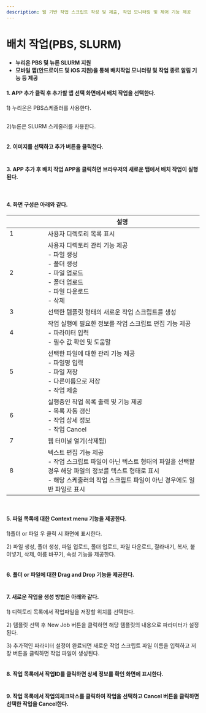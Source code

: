 ```yaml
---
description: 웹 기반 작업 스크립트 작성 및 제출, 작업 모니터링 및 제어 기능 제공
---
```


# 배치 작업(PBS, SLURM)

* **누리온 PBS  및  뉴론 SLURM 지원**
* **모바일 앱(안드로이드 및 iOS 지원)을 통해 배치작업 모니터링 및 작업 종료 알림 기능 등 제공**

#### 1. APP 추가 클릭 후 추가할 앱 선택 화면에서 배치 작업을 선택한다.

1\) 누리온은 PBS스케줄러를 사용한다.

<figure><img src="../.gitbook/assets/그림69.png" alt=""><figcaption></figcaption></figure>

2\)뉴론은 SLURM 스케줄러를 사용한다.

<figure><img src="../.gitbook/assets/그림68.png" alt=""><figcaption></figcaption></figure>

#### 2. 이미지를 선택하고 추가 버튼을 클릭한다.

<figure><img src="../.gitbook/assets/그림70.png" alt=""><figcaption></figcaption></figure>

#### 3. APP 추가 후 배치 작업 APP을 클릭하면 브라우저의 새로운 탭에서 배치 작업이 실행된다.

<figure><img src="../.gitbook/assets/그림71.png" alt=""><figcaption></figcaption></figure>

<figure><img src="../.gitbook/assets/그림72.png" alt=""><figcaption></figcaption></figure>

#### 4. 화면 구성은 아래와 같다.

<table><thead><tr><th width="84"> </th><th>설명</th></tr></thead><tbody><tr><td>1</td><td>사용자 디렉토리 목록 표시</td></tr><tr><td>2</td><td>사용자 디렉토리 관리 기능 제공<br>- 파일 생성 <br>- 폴더 생성 <br>- 파일 업로드 <br>- 폴더 업로드 <br>- 파일 다운로드 <br>- 삭제</td></tr><tr><td>3</td><td>선택한 템플릿 형태의 새로운 작업 스크립트를 생성</td></tr><tr><td>4</td><td>작업 실행에 필요한 정보를 작업 스크립트 편집 기능 제공<br>- 파라미터 입력<br>- 필수 값 확인 및 도움말</td></tr><tr><td>5</td><td>선택한 파일에 대한 관리 기능 제공 <br>-  파일명 입력 <br>- 파일 저장 <br>- 다른이름으로 저장 <br>- 작업 제출</td></tr><tr><td>6</td><td>실행중인 작업 목록 출력 및 기능 제공<br>- 목록 자동 갱신<br>- 작업 상세 정보 <br>- 작업 Cancel</td></tr><tr><td>7</td><td>웹 터미널 열기(삭제됨)</td></tr><tr><td>8</td><td>텍스트 편집 기능 제공<br>- 작업 스크립트 파일이 아닌 텍스트 형태의 파일을 선택할 경우 해당 파일의 정보를        텍스트 형태로 표시<br>- 해당 스케줄러의 작업 스크립트 파일이 아닌 경우에도 일반 파일로 표시</td></tr></tbody></table>

<figure><img src="../.gitbook/assets/그림105.png" alt=""><figcaption></figcaption></figure>

<figure><img src="../.gitbook/assets/그림114.png" alt=""><figcaption></figcaption></figure>

#### 5.  파일 목록에 대한 Context menu 기능을 제공한다.

1\)폴더 or 파일 우 클릭 시 화면에  표시한다.

2\) 파일 생성, 폴더 생성, 파일 업로드, 폴더 업로드, 파일 다운로드, 잘라내기, 복사, 붙여넣기, 삭제, 이름 바꾸기, 속성 기능을 제공한다.

<figure><img src="../.gitbook/assets/그림106.png" alt=""><figcaption></figcaption></figure>

#### 6. 폴더 or 파일에 대한 Drag and Drop 기능을 제공한다.

<figure><img src="../.gitbook/assets/그림113.png" alt=""><figcaption></figcaption></figure>

#### 7. 새로운 작업을 생성 방법은 아래와 같다.

1\) 디렉토리 목록에서 작업파일을 저장할 위치를 선택한다.

2\) 템플릿 선택 후 New Job 버튼을 클릭하면 해당 템플릿의 내용으로 파라미터가 설정된다.

3\) 추가적인 파라미터 설정이 완료되면 새로운 작업 스크립트 파일 이름을 입력하고 저장 버튼을 클릭하면 작업 파일이 생성된다.

<figure><img src="../.gitbook/assets/그림115.png" alt=""><figcaption></figcaption></figure>

#### 8. 작업 목록에서 작업ID를 클릭하면 상세 정보를 확인 화면에 표시한다.

<figure><img src="../.gitbook/assets/그림111.png" alt=""><figcaption></figcaption></figure>

#### 9. 작업 목록에서 작업의체크박스를 클릭하여 작업을 선택하고 Cancel 버튼을 클릭하면 선택한 작업을 Cancel한다.

<figure><img src="../.gitbook/assets/그림112.png" alt=""><figcaption></figcaption></figure>





